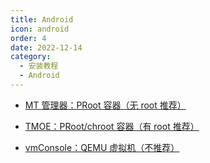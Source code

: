 ```yaml
---
title: Android
icon: android
order: 4
date: 2022-12-14
category:
  - 安装教程
  - Android
---
```


- [<FontIcon icon="page"/> MT 管理器：PRoot 容器（无 root 推荐）](MTArch.md)

- [<FontIcon icon="page"/> TMOE：PRoot/chroot 容器（有 root 推荐）](TMOE.md)

- [<FontIcon icon="page"/> vmConsole：QEMU 虚拟机（不推荐）](vmConsole.md)